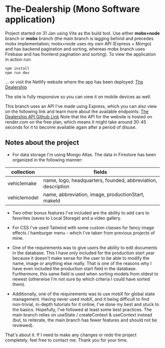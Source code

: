 # The-Dealership (Mono Software application)
Project started on 31 Jan using Vite as the build tool. Use either __mobx+node__ branch or __mobx__ branch (the main branch is lagging behind and precedes mobx implementation; mobx+node uses my own API (Express + Mongo) and has backend pagination and sorting, whereas mobx branch uses Firebase and has frontend pagination and sorting). To view the application in action run:
```terminal
npm install
npm run dev
```
... or visit the Netlify website where the app has been deployed: [The Dealership](https://the-dealership-barjaktarevic.netlify.app/ "Click to visit.")

The site is fully responsive so you can view it on mobile devices as well.

This branch uses an API I've made using Express, which you can also view on the following link and learn more about the available endpoints: [The Dealership API Github Link](https://github.com/Barjaktarevic/the-dealership-api "Click to visit and learn about the endpoints.")
Note that the API for the website is hosted on render.com on the free plan, which means it might take around 30-45 seconds for it to become available again after a period of disuse.

## Notes about the project
+ For data storage I'm using Mongo Atlas. The data in Firestore has been organized in the following manner:

| collection     | fields  | 
| -------------- | ------- | 
| vehiclemake    |   name, logo, headquarters, founded, abbreviation, description     |  
| vehiclemodel   |   name, abbreviation, image, productionStart, makeId      |   

+ Two other bonus features I've included are the ability to add cars to favorites (saves to Local Storage) and a video gallery.

+ For CSS I've used Tailwind with some custom classes for fancy image effects / hamburger menu - which I've taken from previous projects of mine.

+ One of the requirements was to give users the ability to edit documents in the database. This I have only included for the production start year because it doesn't make sense for the user to be able to modify the name, image or anything else really. That is one of the reasons why I have even included the production start field in the database. Furthermore, this same field is used when sorting models from oldest to newest (otherwise I'm not sure by which criteria I could have sorted them).

+ Additionally, one of the requirements was to use mobX for global state management. Having never used mobX, and it being difficult to find non-trivial, in-depth tutorials for it online, I've done my best and stuck to the basics. Hopefully, I've followed at least some best practices. The main branch relies on useState / createContext & useContext instead (but, to reiterate, the main branch has fewer features and should not be reviewed). 

That's about it. If I need to make any changes or redo the project completely, feel free to contact me. Thank you for your time.

